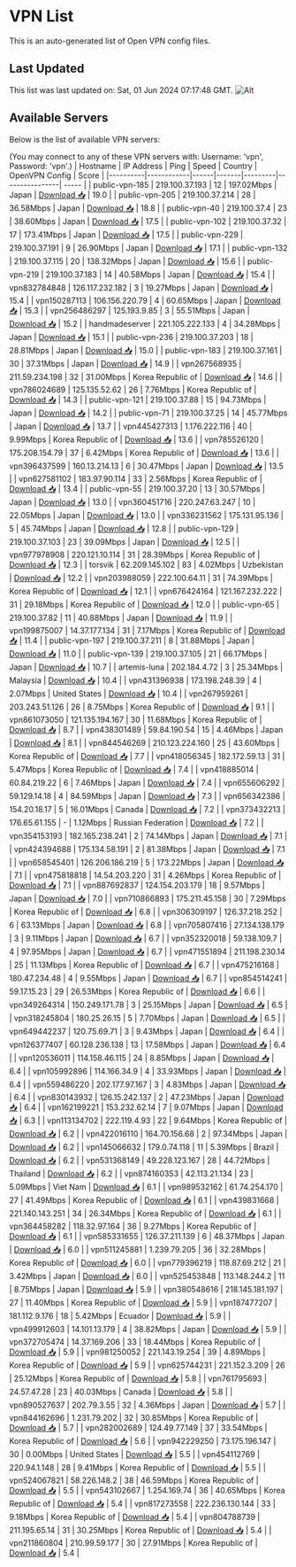 # VPN List

This is an auto-generated list of Open VPN config files.

## Last Updated

This list was last updated on: Sat, 01 Jun 2024 07:17:48 GMT.
![Alt](https://repobeats.axiom.co/api/embed/186b98318ef1479477931607c1ad7d823f12451f.svg "Repobeats analytics image")

## Available Servers

Below is the list of available VPN servers:

(You may connect to any of these VPN servers with: Username: 'vpn', Password: 'vpn'.)
| Hostname | IP Address | Ping | Speed | Country | OpenVPN Config | Score |
|----------|------------|------|-------|---------|----------------| ----- |
| public-vpn-185 | 219.100.37.193 | 12 | 197.02Mbps | Japan | [Download 📥](./configs/server_0_JP.ovpn) | 19.0 |
| public-vpn-205 | 219.100.37.214 | 28 | 36.58Mbps | Japan | [Download 📥](./configs/server_1_JP.ovpn) | 18.8 |
| public-vpn-40 | 219.100.37.4 | 23 | 38.60Mbps | Japan | [Download 📥](./configs/server_2_JP.ovpn) | 17.5 |
| public-vpn-102 | 219.100.37.32 | 17 | 173.41Mbps | Japan | [Download 📥](./configs/server_3_JP.ovpn) | 17.5 |
| public-vpn-229 | 219.100.37.191 | 9 | 26.90Mbps | Japan | [Download 📥](./configs/server_4_JP.ovpn) | 17.1 |
| public-vpn-132 | 219.100.37.115 | 20 | 138.32Mbps | Japan | [Download 📥](./configs/server_5_JP.ovpn) | 15.6 |
| public-vpn-219 | 219.100.37.183 | 14 | 40.58Mbps | Japan | [Download 📥](./configs/server_6_JP.ovpn) | 15.4 |
| vpn832784848 | 126.117.232.182 | 3 | 19.27Mbps | Japan | [Download 📥](./configs/server_7_JP.ovpn) | 15.4 |
| vpn150287113 | 106.156.220.79 | 4 | 60.65Mbps | Japan | [Download 📥](./configs/server_8_JP.ovpn) | 15.3 |
| vpn256486297 | 125.193.9.85 | 3 | 55.51Mbps | Japan | [Download 📥](./configs/server_9_JP.ovpn) | 15.2 |
| handmadeserver | 221.105.222.133 | 4 | 34.28Mbps | Japan | [Download 📥](./configs/server_10_JP.ovpn) | 15.1 |
| public-vpn-236 | 219.100.37.203 | 18 | 28.81Mbps | Japan | [Download 📥](./configs/server_11_JP.ovpn) | 15.0 |
| public-vpn-183 | 219.100.37.161 | 30 | 37.31Mbps | Japan | [Download 📥](./configs/server_12_JP.ovpn) | 14.9 |
| vpn267568935 | 211.59.234.198 | 32 | 31.00Mbps | Korea Republic of | [Download 📥](./configs/server_13_KR.ovpn) | 14.6 |
| vpn786024689 | 125.135.52.62 | 26 | 7.76Mbps | Korea Republic of | [Download 📥](./configs/server_14_KR.ovpn) | 14.3 |
| public-vpn-121 | 219.100.37.88 | 15 | 94.73Mbps | Japan | [Download 📥](./configs/server_15_JP.ovpn) | 14.2 |
| public-vpn-71 | 219.100.37.25 | 14 | 45.77Mbps | Japan | [Download 📥](./configs/server_16_JP.ovpn) | 13.7 |
| vpn445427313 | 1.176.222.116 | 40 | 9.99Mbps | Korea Republic of | [Download 📥](./configs/server_17_KR.ovpn) | 13.6 |
| vpn785526120 | 175.208.154.79 | 37 | 6.42Mbps | Korea Republic of | [Download 📥](./configs/server_18_KR.ovpn) | 13.6 |
| vpn396437599 | 160.13.214.13 | 6 | 30.47Mbps | Japan | [Download 📥](./configs/server_19_JP.ovpn) | 13.5 |
| vpn627581102 | 183.97.90.114 | 33 | 2.56Mbps | Korea Republic of | [Download 📥](./configs/server_20_KR.ovpn) | 13.4 |
| public-vpn-55 | 219.100.37.20 | 13 | 30.57Mbps | Japan | [Download 📥](./configs/server_21_JP.ovpn) | 13.0 |
| vpn360451716 | 220.247.63.247 | 10 | 22.05Mbps | Japan | [Download 📥](./configs/server_22_JP.ovpn) | 13.0 |
| vpn336231562 | 175.131.95.136 | 5 | 45.74Mbps | Japan | [Download 📥](./configs/server_23_JP.ovpn) | 12.8 |
| public-vpn-129 | 219.100.37.103 | 23 | 39.09Mbps | Japan | [Download 📥](./configs/server_24_JP.ovpn) | 12.5 |
| vpn977978908 | 220.121.10.114 | 31 | 28.39Mbps | Korea Republic of | [Download 📥](./configs/server_25_KR.ovpn) | 12.3 |
| torsvik | 62.209.145.102 | 83 | 4.02Mbps | Uzbekistan | [Download 📥](./configs/server_26_UZ.ovpn) | 12.2 |
| vpn203988059 | 222.100.64.11 | 31 | 74.39Mbps | Korea Republic of | [Download 📥](./configs/server_27_KR.ovpn) | 12.1 |
| vpn676424164 | 121.167.232.222 | 31 | 29.18Mbps | Korea Republic of | [Download 📥](./configs/server_28_KR.ovpn) | 12.0 |
| public-vpn-65 | 219.100.37.82 | 11 | 40.88Mbps | Japan | [Download 📥](./configs/server_29_JP.ovpn) | 11.9 |
| vpn199875007 | 14.37.177.134 | 31 | 7.17Mbps | Korea Republic of | [Download 📥](./configs/server_30_KR.ovpn) | 11.4 |
| public-vpn-197 | 219.100.37.211 | 8 | 31.88Mbps | Japan | [Download 📥](./configs/server_31_JP.ovpn) | 11.0 |
| public-vpn-139 | 219.100.37.105 | 21 | 66.17Mbps | Japan | [Download 📥](./configs/server_32_JP.ovpn) | 10.7 |
| artemis-luna | 202.184.4.72 | 3 | 25.34Mbps | Malaysia | [Download 📥](./configs/server_33_MY.ovpn) | 10.4 |
| vpn431396938 | 173.198.248.39 | 4 | 2.07Mbps | United States | [Download 📥](./configs/server_34_US.ovpn) | 10.4 |
| vpn267959261 | 203.243.51.126 | 26 | 8.75Mbps | Korea Republic of | [Download 📥](./configs/server_35_KR.ovpn) | 9.1 |
| vpn861073050 | 121.135.194.167 | 30 | 11.68Mbps | Korea Republic of | [Download 📥](./configs/server_36_KR.ovpn) | 8.7 |
| vpn438301489 | 59.84.190.54 | 15 | 4.46Mbps | Japan | [Download 📥](./configs/server_37_JP.ovpn) | 8.1 |
| vpn844546269 | 210.123.224.160 | 25 | 43.60Mbps | Korea Republic of | [Download 📥](./configs/server_38_KR.ovpn) | 7.7 |
| vpn418056345 | 182.172.59.13 | 31 | 5.47Mbps | Korea Republic of | [Download 📥](./configs/server_39_KR.ovpn) | 7.4 |
| vpn418885014 | 60.84.219.22 | 6 | 7.46Mbps | Japan | [Download 📥](./configs/server_40_JP.ovpn) | 7.4 |
| vpn655606292 | 59.129.14.18 | 4 | 84.59Mbps | Japan | [Download 📥](./configs/server_41_JP.ovpn) | 7.3 |
| vpn656342386 | 154.20.18.17 | 5 | 16.01Mbps | Canada | [Download 📥](./configs/server_42_CA.ovpn) | 7.2 |
| vpn373432213 | 176.65.61.155 | - | 1.12Mbps | Russian Federation | [Download 📥](./configs/server_43_RU.ovpn) | 7.2 |
| vpn354153193 | 182.165.238.241 | 2 | 74.14Mbps | Japan | [Download 📥](./configs/server_44_JP.ovpn) | 7.1 |
| vpn424394688 | 175.134.58.191 | 2 | 81.38Mbps | Japan | [Download 📥](./configs/server_45_JP.ovpn) | 7.1 |
| vpn658545401 | 126.206.186.219 | 5 | 173.22Mbps | Japan | [Download 📥](./configs/server_46_JP.ovpn) | 7.1 |
| vpn475818818 | 14.54.203.220 | 31 | 4.26Mbps | Korea Republic of | [Download 📥](./configs/server_47_KR.ovpn) | 7.1 |
| vpn887692837 | 124.154.203.179 | 18 | 9.57Mbps | Japan | [Download 📥](./configs/server_48_JP.ovpn) | 7.0 |
| vpn710866893 | 175.211.45.158 | 30 | 7.29Mbps | Korea Republic of | [Download 📥](./configs/server_49_KR.ovpn) | 6.8 |
| vpn306309197 | 126.37.218.252 | 6 | 63.13Mbps | Japan | [Download 📥](./configs/server_50_JP.ovpn) | 6.8 |
| vpn705807416 | 27.134.138.179 | 3 | 9.11Mbps | Japan | [Download 📥](./configs/server_51_JP.ovpn) | 6.7 |
| vpn352320018 | 59.138.109.7 | 4 | 97.95Mbps | Japan | [Download 📥](./configs/server_52_JP.ovpn) | 6.7 |
| vpn471551894 | 211.198.230.14 | 25 | 11.13Mbps | Korea Republic of | [Download 📥](./configs/server_53_KR.ovpn) | 6.7 |
| vpn475216168 | 180.47.234.48 | 4 | 9.55Mbps | Japan | [Download 📥](./configs/server_54_JP.ovpn) | 6.7 |
| vpn854514241 | 59.17.15.23 | 29 | 26.53Mbps | Korea Republic of | [Download 📥](./configs/server_55_KR.ovpn) | 6.6 |
| vpn349264314 | 150.249.171.78 | 3 | 25.15Mbps | Japan | [Download 📥](./configs/server_56_JP.ovpn) | 6.5 |
| vpn318245804 | 180.25.26.15 | 5 | 7.70Mbps | Japan | [Download 📥](./configs/server_57_JP.ovpn) | 6.5 |
| vpn649442237 | 120.75.69.71 | 3 | 9.43Mbps | Japan | [Download 📥](./configs/server_58_JP.ovpn) | 6.4 |
| vpn126377407 | 60.128.236.138 | 13 | 17.58Mbps | Japan | [Download 📥](./configs/server_59_JP.ovpn) | 6.4 |
| vpn120536011 | 114.158.46.115 | 24 | 8.85Mbps | Japan | [Download 📥](./configs/server_60_JP.ovpn) | 6.4 |
| vpn105992896 | 114.166.34.9 | 4 | 33.93Mbps | Japan | [Download 📥](./configs/server_61_JP.ovpn) | 6.4 |
| vpn559486220 | 202.177.97.167 | 3 | 4.83Mbps | Japan | [Download 📥](./configs/server_62_JP.ovpn) | 6.4 |
| vpn830143932 | 126.15.242.137 | 2 | 47.23Mbps | Japan | [Download 📥](./configs/server_63_JP.ovpn) | 6.4 |
| vpn162199221 | 153.232.62.14 | 7 | 9.07Mbps | Japan | [Download 📥](./configs/server_64_JP.ovpn) | 6.3 |
| vpn113134702 | 222.119.4.93 | 22 | 9.64Mbps | Korea Republic of | [Download 📥](./configs/server_65_KR.ovpn) | 6.2 |
| vpn422016110 | 164.70.156.68 | 2 | 97.34Mbps | Japan | [Download 📥](./configs/server_66_JP.ovpn) | 6.2 |
| vpn145066632 | 179.0.74.118 | 11 | 5.39Mbps | Brazil | [Download 📥](./configs/server_67_BR.ovpn) | 6.2 |
| vpn531368149 | 49.228.123.167 | 28 | 44.72Mbps | Thailand | [Download 📥](./configs/server_68_TH.ovpn) | 6.2 |
| vpn874160353 | 42.113.21.134 | 23 | 5.09Mbps | Viet Nam | [Download 📥](./configs/server_69_VN.ovpn) | 6.1 |
| vpn989532162 | 61.74.254.170 | 27 | 41.49Mbps | Korea Republic of | [Download 📥](./configs/server_70_KR.ovpn) | 6.1 |
| vpn439831668 | 221.140.143.251 | 34 | 26.34Mbps | Korea Republic of | [Download 📥](./configs/server_71_KR.ovpn) | 6.1 |
| vpn364458282 | 118.32.97.164 | 36 | 9.27Mbps | Korea Republic of | [Download 📥](./configs/server_72_KR.ovpn) | 6.1 |
| vpn585331655 | 126.37.211.139 | 6 | 48.37Mbps | Japan | [Download 📥](./configs/server_73_JP.ovpn) | 6.0 |
| vpn511245881 | 1.239.79.205 | 36 | 32.28Mbps | Korea Republic of | [Download 📥](./configs/server_74_KR.ovpn) | 6.0 |
| vpn779396219 | 118.87.69.212 | 21 | 3.42Mbps | Japan | [Download 📥](./configs/server_75_JP.ovpn) | 6.0 |
| vpn525453848 | 113.148.244.2 | 11 | 8.75Mbps | Japan | [Download 📥](./configs/server_76_JP.ovpn) | 5.9 |
| vpn380548616 | 218.145.181.197 | 27 | 11.40Mbps | Korea Republic of | [Download 📥](./configs/server_77_KR.ovpn) | 5.9 |
| vpn187477207 | 181.112.9.176 | 18 | 5.42Mbps | Ecuador | [Download 📥](./configs/server_78_EC.ovpn) | 5.9 |
| vpn499912603 | 14.101.13.179 | 4 | 38.82Mbps | Japan | [Download 📥](./configs/server_79_JP.ovpn) | 5.9 |
| vpn372705474 | 14.37.169.206 | 33 | 18.44Mbps | Korea Republic of | [Download 📥](./configs/server_80_KR.ovpn) | 5.9 |
| vpn981250052 | 221.143.19.254 | 39 | 4.89Mbps | Korea Republic of | [Download 📥](./configs/server_81_KR.ovpn) | 5.9 |
| vpn625744231 | 221.152.3.209 | 26 | 25.12Mbps | Korea Republic of | [Download 📥](./configs/server_82_KR.ovpn) | 5.8 |
| vpn761795693 | 24.57.47.28 | 23 | 40.03Mbps | Canada | [Download 📥](./configs/server_83_CA.ovpn) | 5.8 |
| vpn890527637 | 202.79.3.55 | 32 | 4.36Mbps | Japan | [Download 📥](./configs/server_84_JP.ovpn) | 5.7 |
| vpn844162696 | 1.231.79.202 | 32 | 30.85Mbps | Korea Republic of | [Download 📥](./configs/server_85_KR.ovpn) | 5.7 |
| vpn282002689 | 124.49.77.149 | 37 | 33.54Mbps | Korea Republic of | [Download 📥](./configs/server_86_KR.ovpn) | 5.6 |
| vpn942229250 | 73.175.196.147 | 30 | 0.00Mbps | United States | [Download 📥](./configs/server_87_US.ovpn) | 5.5 |
| vpn454112769 | 220.94.1.148 | 28 | 9.41Mbps | Korea Republic of | [Download 📥](./configs/server_88_KR.ovpn) | 5.5 |
| vpn524067821 | 58.226.148.2 | 38 | 46.59Mbps | Korea Republic of | [Download 📥](./configs/server_89_KR.ovpn) | 5.5 |
| vpn543102667 | 1.254.169.74 | 36 | 40.65Mbps | Korea Republic of | [Download 📥](./configs/server_90_KR.ovpn) | 5.4 |
| vpn817273558 | 222.236.130.144 | 33 | 9.18Mbps | Korea Republic of | [Download 📥](./configs/server_91_KR.ovpn) | 5.4 |
| vpn804788739 | 211.195.65.14 | 31 | 30.25Mbps | Korea Republic of | [Download 📥](./configs/server_92_KR.ovpn) | 5.4 |
| vpn211860804 | 210.99.59.177 | 30 | 27.91Mbps | Korea Republic of | [Download 📥](./configs/server_93_KR.ovpn) | 5.4 |

